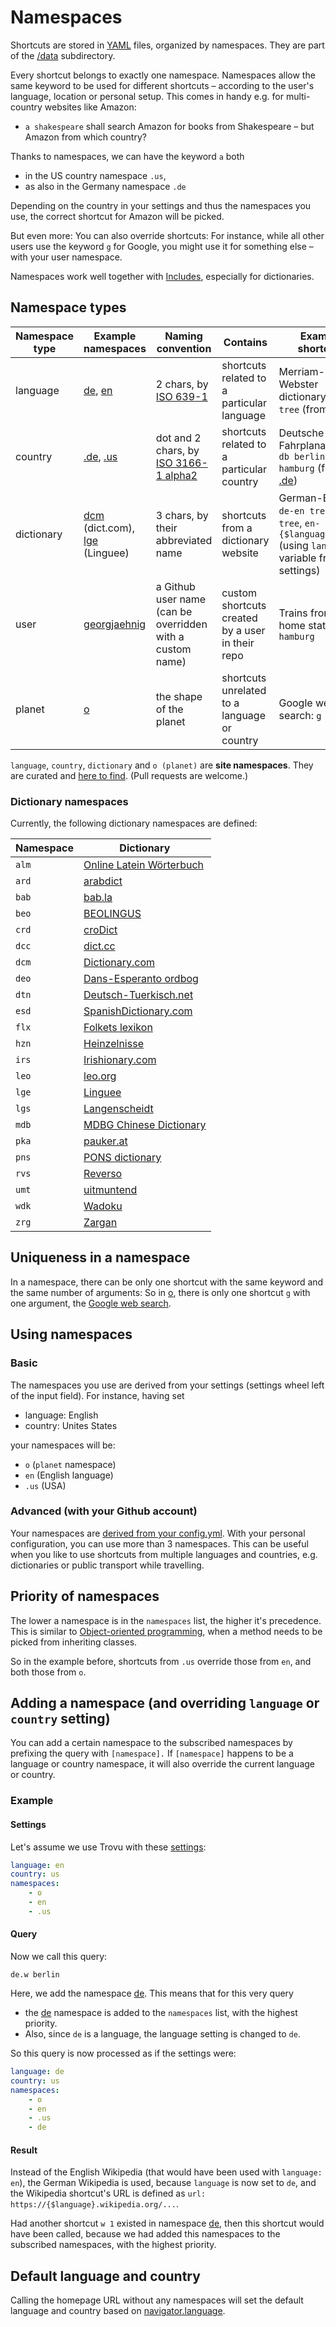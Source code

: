 # Namespaces

Shortcuts are stored in [YAML](https://en.wikipedia.org/wiki/YAML) files, organized by namespaces. They are part of the [/data](https://github.com/trovu/trovu/tree/master/data) subdirectory.

Every shortcut belongs to exactly one namespace. Namespaces allow the same keyword to be used for different shortcuts – according to the user's language, location or personal setup. This comes in handy e.g. for multi-country websites like Amazon:

-   `a shakespeare` shall search Amazon for books from Shakespeare – but Amazon from which country?

Thanks to namespaces, we can have the keyword `a` both

-   in the US country namespace `.us`,
-   as also in the Germany namespace `.de`

Depending on the country in your settings and thus the namespaces you use, the correct shortcut for Amazon will be picked.

But even more: You can also override shortcuts: For instance, while all other users use the keyword `g` for Google, you might use it for something else – with your user namespace.

Namespaces work well together with [Includes](include.md), especially for dictionaries.

## Namespace types

| Namespace type | Example namespaces                                                                                                                                                      | Naming convention                                                                         | Contains                                         | Example shortcuts                                                                                                                    |
| -------------- | ----------------------------------------------------------------------------------------------------------------------------------------------------------------------- | ----------------------------------------------------------------------------------------- | ------------------------------------------------ | ------------------------------------------------------------------------------------------------------------------------------------ |
| language       | [de](https://github.com/trovu/trovu/tree/master/data/shortcuts/de.yml), [en](https://github.com/trovu/trovu/tree/master/data/shortcuts/en.yml)                          | 2 chars, by [ISO 639-1](http://en.wikipedia.org/wiki/List_of_ISO_639-1_codes)             | shortcuts related to a particular language       | Merriam-Webster dictionary: `mw tree` (from [en](https://github.com/trovu/trovu/tree/master/data/shortcuts/en.yml))                  |
| country        | [.de](https://github.com/trovu/trovu/tree/master/data/shortcuts/.de.yml), [.us](https://github.com/trovu/trovu/tree/master/data/shortcuts/.us.yml)                      | dot and 2 chars, by [ISO 3166-1 alpha2](https://en.wikipedia.org/wiki/ISO_3166-1_alpha-2) | shortcuts related to a particular country        | Deutsche Bahn Fahrplanauskunft: `db berlin, hamburg` (from [.de](https://github.com/trovu/trovu/tree/master/data/shortcuts/.de.yml)) |
| dictionary     | [dcm](https://github.com/trovu/trovu/tree/master/data/shortcuts/dcm.yml) (dict.com), [lge](https://github.com/trovu/trovu/tree/master/data/shortcuts/lge.yml) (Linguee) | 3 chars, by their abbreviated name                                                        | shortcuts from a dictionary website              | German-English: `de-en tree`, `en-de tree`, `en-{$language} tree` (using `language` variable from settings)                          |
| user           | [georgjaehnig](https://github.com/georgjaehnig/trovu-data-user/blob/master/shortcuts.yml)                                                                               | a Github user name (can be overridden with a custom name)                                 | custom shortcuts created by a user in their repo | Trains from my home station: `db> hamburg`                                                                                           |
| planet         | [o](https://github.com/trovu/trovu/tree/master/data/shortcuts/o.yml)                                                                                                    | the shape of the planet                                                                   | shortcuts unrelated to a language or country     | Google web search: `g berlin`                                                                                                        |

`language`, `country`, `dictionary` and `o (planet)` are **site namespaces**. They are curated and
[here to find](https://github.com/trovu/trovu/tree/master/data/shortcuts). (Pull requests are welcome.)

### Dictionary namespaces

Currently, the following dictionary namespaces are defined:

| Namespace | Dictionary                                                  |
| --------- | ----------------------------------------------------------- |
| `alm`     | [Online Latein Wörterbuch](https://albertmartin.de/latein/) |
| `ard`     | [arabdict](https://www.arabdict.com/)                       |
| `bab`     | [bab.la](https://bab.la/)                                   |
| `beo`     | [BEOLINGUS](https://dict.tu-chemnitz.de/)                   |
| `crd`     | [croDict](https://crodict.com/)                             |
| `dcc`     | [dict.cc](https://dict.cc/)                                 |
| `dcm`     | [Dictionary.com](https://www.dictionary.com/)               |
| `deo`     | [Dans-Esperanto ordbog](https://www.vortaro.dk/)            |
| `dtn`     | [Deutsch-Tuerkisch.net](https://deutsch-tuerkisch.net/)     |
| `esd`     | [SpanishDictionary.com](https://www.spanishdict.com/)       |
| `flx`     | [Folkets lexikon](https://folkets-lexikon.csc.kth.se/)      |
| `hzn`     | [Heinzelnisse](https://www.heinzelnisse.info/)              |
| `irs`     | [Irishionary.com](https://www.irishionary.com/)             |
| `leo`     | [leo.org](https://www.leo.org/)                             |
| `lge`     | [Linguee](https://www.linguee.com/)                         |
| `lgs`     | [Langenscheidt](https://www.langenscheidt.com/)             |
| `mdb`     | [MDBG Chinese Dictionary](https://www.mdbg.net/)            |
| `pka`     | [pauker.at](https://www.pauker.at/)                         |
| `pns`     | [PONS dictionary](https://pons.com/)                        |
| `rvs`     | [Reverso](https://www.reverso.net/)                         |
| `umt`     | [uitmuntend](https://www.uitmuntend.de/)                    |
| `wdk`     | [Wadoku](https://www.wadoku.de/)                            |
| `zrg`     | [Zargan](https://www.zargan.com/)                           |

## Uniqueness in a namespace

In a namespace, there can be only one shortcut with the same keyword and the same number of arguments: So in [o](https://github.com/trovu/trovu/tree/master/data/shortcuts/o), there is only one shortcut `g` with one argument, the [Google web search](https://github.com/trovu/trovu/tree/master/data/shortcuts/o/g/1.yml).

## Using namespaces

### Basic

The namespaces you use are derived from your settings (settings wheel left of the input field). For instance, having set

-   language: English
-   country: Unites States

your namespaces will be:

-   `o` (`planet` namespace)
-   `en` (English language)
-   `.us` (USA)

### Advanced (with your Github account)

Your namespaces are [derived from your config.yml](../users/advanced.md). With your personal configuration, you can use more than 3 namespaces. This can be useful when you like to use shortcuts from multiple languages and countries, e.g. dictionaries or public transport while travelling.

## Priority of namespaces

The lower a namespace is in the `namespaces` list, the higher it's precedence. This is similar to [Object-oriented programming](https://en.wikipedia.org/wiki/Object-oriented_programming), when a method needs to be picked from inheriting classes.

So in the example before, shortcuts from `.us` override those from `en`, and both those from `o`.

## Adding a namespace (and overriding `language` or `country` setting)

You can add a certain namespace to the subscribed namespaces by prefixing the query with `[namespace].` If `[namespace]` happens to be a language or country namespace, it will also override the current language or country.

### Example

#### Settings

Let's assume we use Trovu with these [settings](https://github.com/trovu/trovu-data-user/blob/master/config.yml):

```yaml
language: en
country: us
namespaces:
    - o
    - en
    - .us
```

#### Query

Now we call this query:

    de.w berlin

Here, we add the namespace [de](https://github.com/trovu/trovu/tree/master/data/shortcuts/de.yml). This means that for this very query

-   the [de](https://github.com/trovu/trovu/tree/master/data/shortcuts/de.yml) namespace is added to the `namespaces` list, with the highest priority.
-   Also, since `de` is a language, the language setting is changed to `de`.

So this query is now processed as if the settings were:

```yaml
language: de
country: us
namespaces:
    - o
    - en
    - .us
    - de
```

#### Result

Instead of the English Wikipedia (that would have been used with `language: en`), the German Wikipedia is used, because `language` is now set to `de`, and the Wikipedia shortcut's URL is defined as `url: https://{$language}.wikipedia.org/...`.

Had another shortcut `w 1` existed in namespace [de](https://github.com/trovu/trovu/tree/master/data/shortcuts/de.yml), then this shortcut would have been called, because we had added this namespaces to the subscribed namespaces, with the highest priority.

## Default language and country

Calling the homepage URL without any namespaces will set the default language and country based on [navigator.language](https://developer.mozilla.org/en-US/docs/Web/API/NavigatorLanguage/language).
